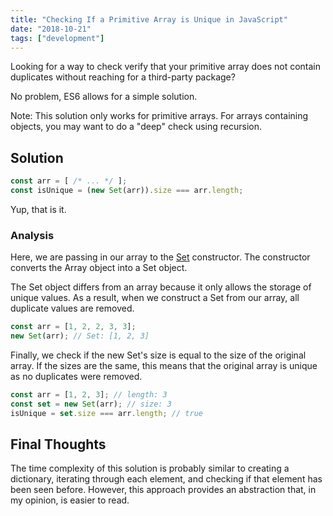 ```yaml
---
title: "Checking If a Primitive Array is Unique in JavaScript"
date: "2018-10-21"
tags: ["development"]
---
```


Looking for a way to check verify that your primitive array does not contain duplicates without reaching for a third-party package?

No problem, ES6 allows for a simple solution.

Note: This solution only works for primitive arrays. For arrays containing objects, you may want to do a "deep" check using recursion.

## Solution

```js
const arr = [ /* ... */ ];
const isUnique = (new Set(arr)).size === arr.length;
```

Yup, that is it.

### Analysis

Here, we are passing in our array to the [Set](https://developer.mozilla.org/en-US/docs/Web/JavaScript/Reference/Global_Objects/Set) constructor. The constructor converts the Array object into a Set object.

The Set object differs from an array because it only allows the storage of unique values. As a result, when we construct a Set from our array, all duplicate values are removed.

```js
const arr = [1, 2, 2, 3, 3];
new Set(arr); // Set: [1, 2, 3]
```

Finally, we check if the new Set's size is equal to the size of the original array. If the sizes are the same, this means that the original array is unique as no duplicates were removed.

```js
const arr = [1, 2, 3]; // length: 3
const set = new Set(arr); // size: 3
isUnique = set.size === arr.length; // true
```

## Final Thoughts

The time complexity of this solution is probably similar to creating a dictionary, iterating through each element, and checking if that element has been seen before. However, this approach provides an abstraction that, in my opinion, is easier to read.
